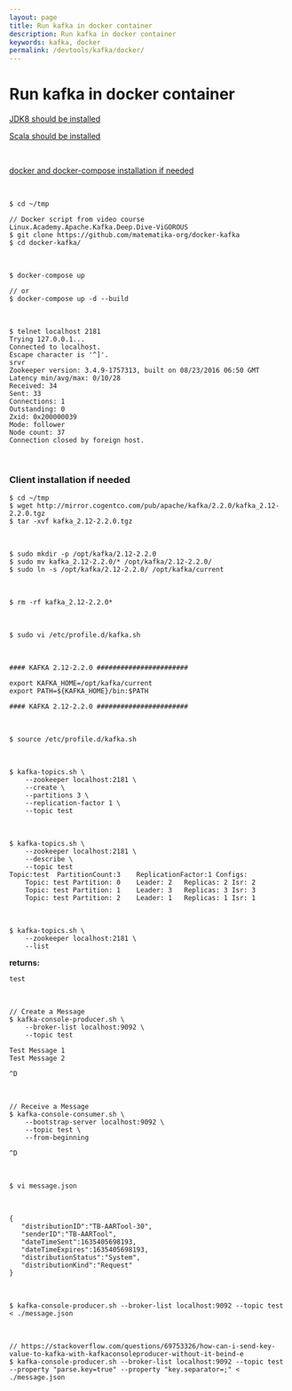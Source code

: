 ```yaml
---
layout: page
title: Run kafka in docker container
description: Run kafka in docker container
keywords: kafka, docker
permalink: /devtools/kafka/docker/
---
```


# Run kafka in docker container

[JDK8 should be installed](/devtools/jdk/setup/linux/)

[Scala should be installed](/devtools/bigdata/scala/install/linux/)

<br/>

[docker and docker-compose installation if needed](//gitops.ru/containers/docker/setup/ubuntu/)

<br/>

```
$ cd ~/tmp

// Docker script from video course Linux.Academy.Apache.Kafka.Deep.Dive-ViGOROUS
$ git clone https://github.com/matematika-org/docker-kafka
$ cd docker-kafka/
```

<br/>

    $ docker-compose up

    // or
    $ docker-compose up -d --build

<br/>

```
$ telnet localhost 2181
Trying 127.0.0.1...
Connected to localhost.
Escape character is '^]'.
srvr
Zookeeper version: 3.4.9-1757313, built on 08/23/2016 06:50 GMT
Latency min/avg/max: 0/10/28
Received: 34
Sent: 33
Connections: 1
Outstanding: 0
Zxid: 0x200000039
Mode: follower
Node count: 37
Connection closed by foreign host.
```

<br/>

### Client installation if needed

    $ cd ~/tmp
    $ wget http://mirror.cogentco.com/pub/apache/kafka/2.2.0/kafka_2.12-2.2.0.tgz
    $ tar -xvf kafka_2.12-2.2.0.tgz

<br/>

    $ sudo mkdir -p /opt/kafka/2.12-2.2.0
    $ sudo mv kafka_2.12-2.2.0/* /opt/kafka/2.12-2.2.0/
    $ sudo ln -s /opt/kafka/2.12-2.2.0/ /opt/kafka/current

<br/>

    $ rm -rf kafka_2.12-2.2.0*

<br/>

    $ sudo vi /etc/profile.d/kafka.sh

<br/>

```
#### KAFKA 2.12-2.2.0 #######################

export KAFKA_HOME=/opt/kafka/current
export PATH=${KAFKA_HOME}/bin:$PATH

#### KAFKA 2.12-2.2.0 #######################
```

<br/>

```
$ source /etc/profile.d/kafka.sh
```

<br/>

```
$ kafka-topics.sh \
    --zookeeper localhost:2181 \
    --create \
    --partitions 3 \
    --replication-factor 1 \
    --topic test
```

<br/>
    
```
$ kafka-topics.sh \
    --zookeeper localhost:2181 \ 
    --describe \
    --topic test 
Topic:test	PartitionCount:3	ReplicationFactor:1	Configs:
    Topic: test	Partition: 0	Leader: 2	Replicas: 2	Isr: 2
    Topic: test	Partition: 1	Leader: 3	Replicas: 3	Isr: 3
    Topic: test	Partition: 2	Leader: 1	Replicas: 1	Isr: 1
```

<br/>

```
$ kafka-topics.sh \
    --zookeeper localhost:2181 \
    --list
```

**returns:**

```
test
```

<br/>

```
// Create a Message
$ kafka-console-producer.sh \
    --broker-list localhost:9092 \
    --topic test

Test Message 1
Test Message 2

^D
```

<br/>

```
// Receive a Message
$ kafka-console-consumer.sh \
    --bootstrap-server localhost:9092 \
    --topic test \
    --from-beginning

^D
```

<br/>

```
$ vi message.json
```

<br/>

```
{
   "distributionID":"TB-AARTool-30",
   "senderID":"TB-AARTool",
   "dateTimeSent":1635405698193,
   "dateTimeExpires":1635405698193,
   "distributionStatus":"System",
   "distributionKind":"Request"
}
```

<br/>

```
$ kafka-console-producer.sh --broker-list localhost:9092 --topic test < ./message.json
```

<br/>

```
// https://stackoverflow.com/questions/69753326/how-can-i-send-key-value-to-kafka-with-kafkaconsoleproducer-without-it-beind-e
$ kafka-console-producer.sh --broker-list localhost:9092 --topic test --property "parse.key=true" --property "key.separator=;" < ./message.json
```
